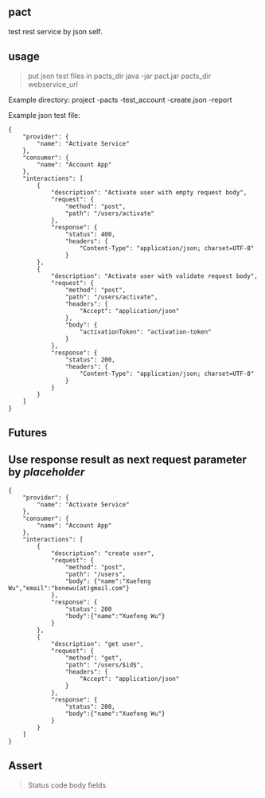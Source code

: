 pact
---
test rest service by json self.

usage
---
> put json test files in pacts_dir
> java -jar pact.jar pacts_dir webservice_url

Example directory:
project
-pacts
 -test_account
  -create.json
-report

Example json test file:
```
{
    "provider": {
        "name": "Activate Service"
    },
    "consumer": {
        "name": "Account App"
    },
    "interactions": [
        {
            "description": "Activate user with empty request body",
            "request": {
                "method": "post",
                "path": "/users/activate"
            },
            "response": {
                "status": 400,
                "headers": {
                    "Content-Type": "application/json; charset=UTF-8"
                }
        },
        {
            "description": "Activate user with validate request body",
            "request": {
                "method": "post",
                "path": "/users/activate",
                "headers": {
                    "Accept": "application/json"
                },
                "body": {
                    "activationToken": "activation-token"
                }
            },
            "response": {
                "status": 200,
                "headers": {
                    "Content-Type": "application/json; charset=UTF-8"
                }
            }
        }
    ]
}
```

Futures
---

Use response result as next request parameter by $placeholder$
-----
```
{
    "provider": {
        "name": "Activate Service"
    },
    "consumer": {
        "name": "Account App"
    },
    "interactions": [
        {
            "description": "create user",
            "request": {
                "method": "post",
                "path": "/users",
                "body": {"name":"Xuefeng Wu","email":"benewu(at)gmail.com"}
            },
            "response": {
                "status": 200
                "body":{"name":"Xuefeng Wu"}
            }
        },
        {
            "description": "get user",
            "request": {
                "method": "get",
                "path": "/users/$id$",
                "headers": {
                    "Accept": "application/json"
                }
            },
            "response": {
                "status": 200,
                "body":{"name":"Xuefeng Wu"}
            }
        }
    ]
}
```

Assert
----
> Status code
> body fields
